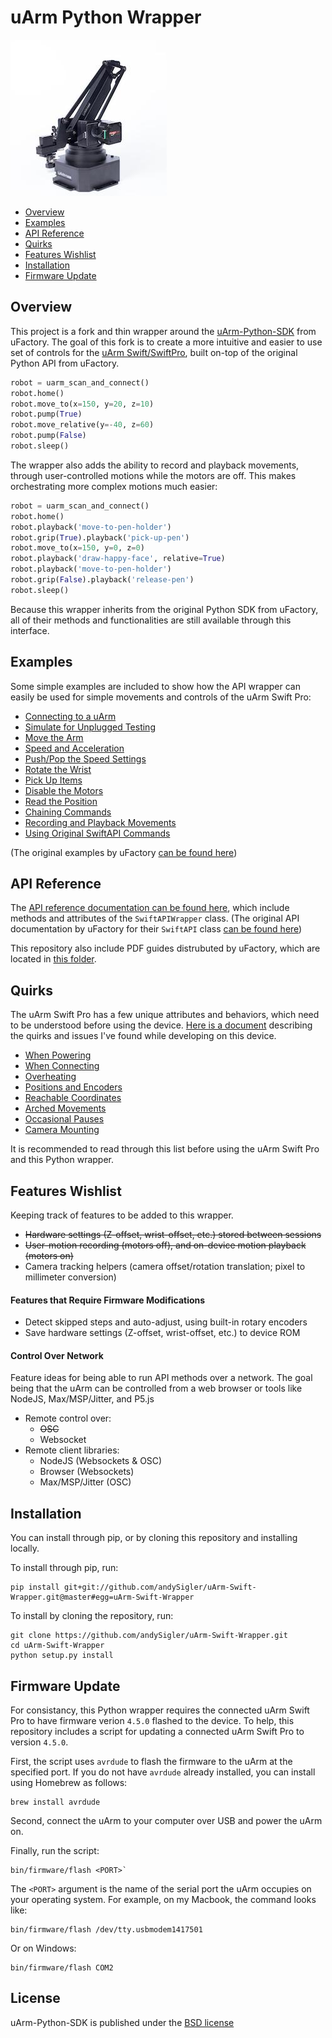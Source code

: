 # uArm Python Wrapper

![uArm-Swift-Pro](doc/uarm-swift-pro.jpg)

- [Overview](#overview)
- [Examples](#examples)
- [API Reference](#api-reference)
- [Quirks](#quirks)
- [Features Wishlist](#features-wishlist)
- [Installation](#installation)
- [Firmware Update](#firmware-update)

## Overview

This project is a fork and thin wrapper around the [uArm-Python-SDK](https://github.com/uArm-Developer/uArm-Python-SDK) from uFactory. The goal of this fork is to create a more intuitive and easier to use set of controls for the [uArm Swift/SwiftPro](https://store.ufactory.cc/products/uarm), built on-top of the original Python API from uFactory.

```python
robot = uarm_scan_and_connect()
robot.home()
robot.move_to(x=150, y=20, z=10)
robot.pump(True)
robot.move_relative(y=-40, z=60)
robot.pump(False)
robot.sleep()
```

The wrapper also adds the ability to record and playback movements, through user-controlled motions while the motors are off. This makes orchestrating more complex motions much easier:

```python
robot = uarm_scan_and_connect()
robot.home()
robot.playback('move-to-pen-holder')
robot.grip(True).playback('pick-up-pen')
robot.move_to(x=150, y=0, z=0)
robot.playback('draw-happy-face', relative=True)
robot.playback('move-to-pen-holder')
robot.grip(False).playback('release-pen')
robot.sleep()
```

Because this wrapper inherits from the original Python SDK from uFactory, all of their methods and functionalities are still available through this interface.

## Examples

Some simple examples are included to show how the API wrapper can easily be used for simple movements and controls of the uArm Swift Pro:

- [Connecting to a uArm](examples/api-wrapper/connect.py)
- [Simulate for Unplugged Testing](examples/api-wrapper/simulate.py)
- [Move the Arm](examples/api-wrapper/move_arm.py)
- [Speed and Acceleration](examples/api-wrapper/speed_acceleration.py)
- [Push/Pop the Speed Settings](examples/api-wrapper/speed_acceleration.py)
- [Rotate the Wrist](examples/api-wrapper/rotate_wrist.py)
- [Pick Up Items](examples/api-wrapper/pick_up.py)
- [Disable the Motors](examples/api-wrapper/disable_motors.py)
- [Read the Position](examples/api-wrapper/position.py)
- [Chaining Commands](examples/api-wrapper/command_chaining.py)
- [Recording and Playback Movements](examples/api-wrapper/record.py)
- [Using Original SwiftAPI Commands](examples/api-wrapper/original_swift_api.py)

(The original examples by uFactory [can be found here](examples/api/))

## API Reference

The [API reference documentation can be found here](doc/api/swift_api_wrapper.md), which include methods and attributes of the `SwiftAPIWrapper` class. (The original API documentation by uFactory for their `SwiftAPI` class [can be found here](doc/api/swift_api.md))

This repository also include PDF guides distrubuted by uFactory, which are located in [this folder](doc/manuals).

## Quirks

The uArm Swift Pro has a few unique attributes and behaviors, which need to be understood before using the device. [Here is a document](./QUIRKS.md) describing the quirks and issues I've found while developing on this device.

- [When Powering](./QUIRKS.md#when-powering)
- [When Connecting](./QUIRKS.md#when-connecting)
- [Overheating](./QUIRKS.md#overheating)
- [Positions and Encoders](./QUIRKS.md#positions-and-encoders)
- [Reachable Coordinates](./QUIRKS.md#reachable-coordinates)
- [Arched Movements](./QUIRKS.md#arched-movements)
- [Occasional Pauses](./QUIRKS.md#occasional-pauses)
- [Camera Mounting](./QUIRKS.md#camera-mounting)

It is recommended to read through this list before using the uArm Swift Pro and this Python wrapper.

## Features Wishlist

Keeping track of features to be added to this wrapper.

- ~~Hardware settings (Z-offset, wrist-offset, etc.) stored between sessions~~
- ~~User-motion recording (motors off), and on-device motion playback (motors on)~~
- Camera tracking helpers (camera offset/rotation translation; pixel to millimeter conversion)

#### Features that Require Firmware Modifications

- Detect skipped steps and auto-adjust, using built-in rotary encoders
- Save hardware settings (Z-offset, wrist-offset, etc.) to device ROM

#### Control Over Network

Feature ideas for being able to run API methods over a network. The goal being that the uArm can be controlled from a web browser or tools like NodeJS, Max/MSP/Jitter, and P5.js

- Remote control over:
    - ~~OSC~~
    - Websocket
- Remote client libraries:
    - NodeJS (Websockets & OSC)
    - Browser (Websockets)
    - Max/MSP/Jitter (OSC)

## Installation

You can install through pip, or by cloning this repository and installing locally.

To install through pip, run:
```
pip install git+git://github.com/andySigler/uArm-Swift-Wrapper.git@master#egg=uArm-Swift-Wrapper
```

To install by cloning the repository, run:
```
git clone https://github.com/andySigler/uArm-Swift-Wrapper.git
cd uArm-Swift-Wrapper
python setup.py install
```

## Firmware Update

For consistancy, this Python wrapper requires the connected uArm Swift Pro to have firmware verion `4.5.0` flashed to the device. To help, this repository includes a script for updating a connected uArm Swift Pro to version `4.5.0`.

First, the script uses `avrdude` to flash the firmware to the uArm at the specified port. If you do not have `avrdude` already installed, you can install using Homebrew as follows:

```
brew install avrdude
```

Second, connect the uArm to your computer over USB and power the uArm on.

Finally, run the script:

```
bin/firmware/flash <PORT>`
```

The `<PORT>` argument is the name of the serial port the uArm occupies on your operating system. For example, on my Macbook, the command looks like:

```
bin/firmware/flash /dev/tty.usbmodem1417501
```

Or on Windows:

```
bin/firmware/flash COM2
```

## License
uArm-Python-SDK is published under the [BSD license](https://en.wikipedia.org/wiki/BSD_licenses)
